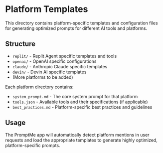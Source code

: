 # Platform Templates

This directory contains platform-specific templates and configuration files for generating optimized prompts for different AI tools and platforms.

## Structure

- `replit/` - Replit Agent specific templates and tools
- `openai/` - OpenAI specific configurations
- `claude/` - Anthropic Claude specific templates
- `devin/` - Devin AI specific templates
- (More platforms to be added)

Each platform directory contains:
- `system_prompt.md` - The core system prompt for that platform
- `tools.json` - Available tools and their specifications (if applicable)
- `best_practices.md` - Platform-specific best practices and guidelines

## Usage

The PromptMe app will automatically detect platform mentions in user requests and load the appropriate templates to generate highly optimized, platform-specific prompts.